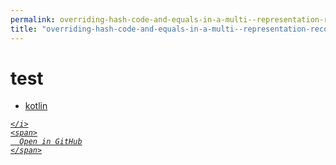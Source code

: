 ```yaml
---
permalink: overriding-hash-code-and-equals-in-a-multi--representation-record/email---ep/src/test
title: "overriding-hash-code-and-equals-in-a-multi--representation-record/email---ep/src/test"
---
```


# test
<ul>
  <li>
    <a href="kotlin">
      kotlin
    </a>
  </li>
</ul>
<div class="social open-gh-btn my-4">
  <a class="btn btn-github" href="https://github.com/tobiasbriones/blog/tree/main/swe/dev/java/design/overriding-hash-code-and-equals-in-a-multi--representation-record/email---ep/src/test" target="_blank">
    <i class="fab fa-github">
      
    </i>
    <span>
      Open in GitHub
    </span>
  </a>
</div>